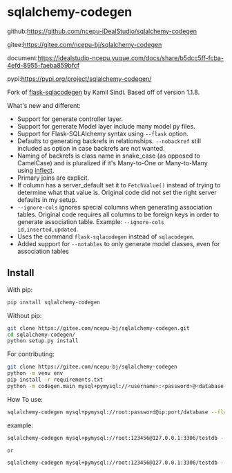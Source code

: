 # sqlalchemy-codegen

github:https://github.com/ncepu-iDealStudio/sqlalchemy-codegen

gitee:https://gitee.com/ncepu-bj/sqlalchemy-codegen

document:https://idealstudio-ncepu.yuque.com/docs/share/b5dcc5ff-fcba-4efd-8955-faeba859bfcf

pypi:https://pypi.org/project/sqlalchemy-codegen/

Fork of [flask-sqlacodegen](https://github.com/ksindi/flask-sqlacodegen) by Kamil Sindi. Based off of version 1.1.8.

What's new and different:
* Support for generate controller layer.
* Support for generate Model layer include many model py files.
* Support for Flask-SQLAlchemy syntax using `--flask` option.
* Defaults to generating backrefs in relationships. `--nobackref` still included as option in case backrefs are not wanted. 
* Naming of backrefs is class name in snake_case (as opposed to CamelCase) and is pluralized if it's Many-to-One or Many-to-Many using [inflect](https://pypi.python.org/pypi/inflect).
* Primary joins are explicit.
* If column has a server_default set it to `FetchValue()` instead of trying to determine what that value is. Original code did not set the right server defaults in my setup.
* `--ignore-cols` ignores special columns when generating association tables. Original code requires all columns to be foreign keys in order to generate association table. Example: `--ignore-cols id,inserted,updated`.
* Uses the command `flask-sqlacodegen` instead of `sqlacodegen`.
* Added support for `--notables` to only generate model classes, even for association tables

## Install

With pip:
```sh
pip install sqlalchemy-codegen
```

Without pip:
```sh
git clone https://gitee.com/ncepu-bj/sqlalchemy-codegen.git
cd sqlalchemy-codegen/
python setup.py install
```

For contributing:
```sh
git clone https://gitee.com/ncepu-bj/sqlalchemy-codegen
python -m venv env
pip install -r requirements.txt
python -m codegen.main mysql+pymysql://<username>:<password>@<database-ip>:<port>/<database-name> --flask --models_layer --controller_layer --outdir ddist[--tables <tablenames>] [--notables] 
```

How To use:
```sh
sqlalchemy-codegen mysql+pymysql://root:password@ip:port/database --flask --models_layer --controller_layer --outdir dist
```

example:
```sh
sqlalchemy-codegen mysql+pymysql://root:123456@127.0.0.1:3306/testdb --flask --models_layer --controller_layer --outdir dist

or

sqlalchemy-codegen mysql+pymysql://root:123456@127.0.0.1:3306/testdb --models_layer --controller_layer --outdir dist
```
